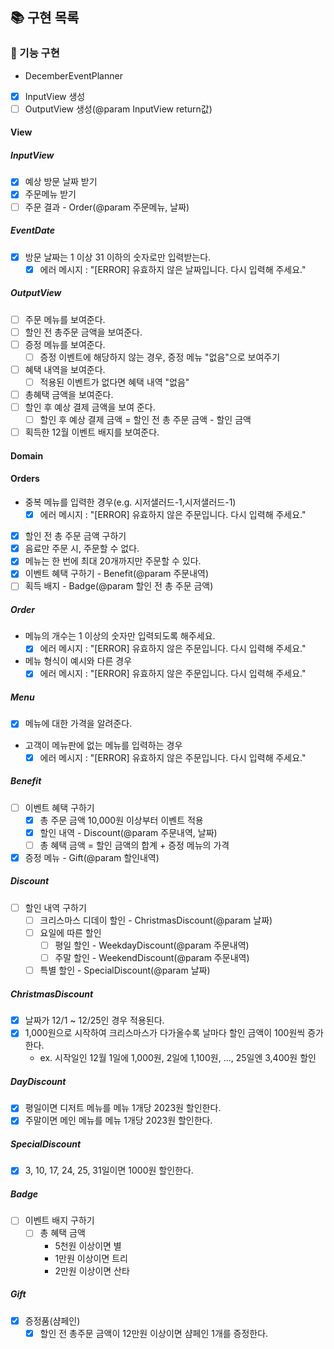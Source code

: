 ## 📚 구현 목록

### 📜 기능 구현

* DecemberEventPlanner

- [X] InputView 생성
- [ ] OutputView 생성(@param InputView return값)

#### View

##### InputView

- [x] 예상 방문 날짜 받기
- [x] 주문메뉴 받기
- [ ] 주문 결과 - Order(@param 주문메뉴, 날짜)

##### EventDate

- [X] 방문 날짜는 1 이상 31 이하의 숫자로만 입력받는다.
  - [X] 에러 메시지 : "[ERROR] 유효하지 않은 날짜입니다. 다시 입력해 주세요."

##### OutputView

- [ ] 주문 메뉴를 보여준다.
- [ ] 할인 전 총주문 금액을 보여준다.
- [ ] 증정 메뉴를 보여준다.
  - [ ] 증정 이벤트에 해당하지 않는 경우, 증정 메뉴 "없음"으로 보여주기
- [ ] 혜택 내역을 보여준다.
  - [ ] 적용된 이벤트가 없다면 혜택 내역 "없음"
- [ ] 총혜택 금액을 보여준다.
- [ ] 할인 후 예상 결제 금액을 보여 준다.
  - [ ] 할인 후 예상 결제 금액 = 할인 전 총 주문 금액 - 할인 금액
- [ ] 획득한 12월 이벤트 배지를 보여준다.

#### Domain

#### Orders

* 중복 메뉴를 입력한 경우(e.g. 시저샐러드-1,시저샐러드-1)
  - [x] 에러 메시지 : "[ERROR] 유효하지 않은 주문입니다. 다시 입력해 주세요."
- [x] 할인 전 총 주문 금액 구하기
- [X] 음료만 주문 시, 주문할 수 없다.
- [x] 메뉴는 한 번에 최대 20개까지만 주문할 수 있다.
- [x] 이벤트 혜택 구하기 - Benefit(@param 주문내역)
- [ ] 획득 배지 - Badge(@param 할인 전 총 주문 금액)

##### Order

* 메뉴의 개수는 1 이상의 숫자만 입력되도록 해주세요.
  - [x] 에러 메시지 : "[ERROR] 유효하지 않은 주문입니다. 다시 입력해 주세요."
* 메뉴 형식이 예시와 다른 경우
  - [X] 에러 메시지 : "[ERROR] 유효하지 않은 주문입니다. 다시 입력해 주세요."

##### Menu

- [x] 메뉴에 대한 가격을 알려준다.
* 고객이 메뉴판에 없는 메뉴를 입력하는 경우
  - [x] 에러 메시지 : "[ERROR] 유효하지 않은 주문입니다. 다시 입력해 주세요."

##### Benefit

- [ ] 이벤트 혜택 구하기
  - [x] 총 주문 금액 10,000원 이상부터 이벤트 적용
  - [x] 할인 내역 - Discount(@param 주문내역, 날짜)
  - [ ] 총 혜택 금액 = 할인 금액의 합계 + 증정 메뉴의 가격
- [x] 증정 메뉴 - Gift(@param 할인내역)

##### Discount

- [ ] 할인 내역 구하기
  - [ ] 크리스마스 디데이 할인 - ChristmasDiscount(@param 날짜)
  - [ ] 요일에 따른 할인
    - [ ] 평일 할인 - WeekdayDiscount(@param 주문내역)
    - [ ] 주말 할인 - WeekendDiscount(@param 주문내역)
  - [ ] 특별 할인 - SpecialDiscount(@param 날짜)

##### ChristmasDiscount

- [x] 날짜가 12/1 ~ 12/25인 경우 적용된다.
- [x] 1,000원으로 시작하여 크리스마스가 다가올수록 날마다 할인 금액이 100원씩 증가한다.
  - ex. 시작일인 12월 1일에 1,000원, 2일에 1,100원, ..., 25일엔 3,400원 할인

##### DayDiscount

- [x] 평일이면 디저트 메뉴를 메뉴 1개당 2023원 할인한다.
- [x] 주말이면 메인 메뉴를 메뉴 1개당 2023원 할인한다.

##### SpecialDiscount

- [x] 3, 10, 17, 24, 25, 31일이면 1000원 할인한다.

##### Badge

- [ ] 이벤트 배지 구하기
  - [ ] 총 혜택 금액
    * 5천원 이상이면 별
    * 1만원 이상이면 트리
    * 2만원 이상이면 산타

##### Gift

- [x] 증정품(샴페인)
  - [x] 할인 전 총주문 금액이 12만원 이상이면 샴페인 1개를 증정한다.
